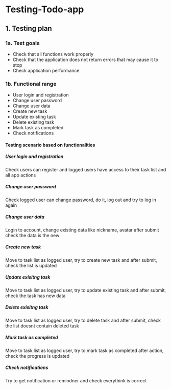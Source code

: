# Testing-Todo-app

## 1. Testing plan

### 1a. Test goals
  - Check that all functions work properly
  - Check that the application does not return errors that may cause it to stop
  - Check application performance


### 1b. Functional range
  - User login and registration
  - Change user password
  - Change user data
  - Create new task
  - Update existing task
  - Delete existing task
  - Mark task as completed
  - Check notifications

#### Testing scenario based on functionalities
  ##### User login and registration
  Check users can register and logged users have access to their task list and all app actions
  ##### Change user password
  Check logged user can change password, do it, log out and try to log in again
  ##### Change user data
  Login to account, change existing data like nickname, avatar after submit check the data is the new
  ##### Create new task
  Move to task list as logged user, try to create new task and after submit, check the list is updated
  ##### Update exisitng task
  Move to task list as logged user, try to update existing task and after submit, check the task has new data
  ##### Delete exisitng task
  Move to task list as logged user, try to delete task and after submit, check the list doesnt contain deleted task
  ##### Mark task as completed
  Move to task list as logged user, try to mark task as completed after action, check the progress is updated
  ##### Check notifications
  Try to get notification or remindner and check everythink is correct
